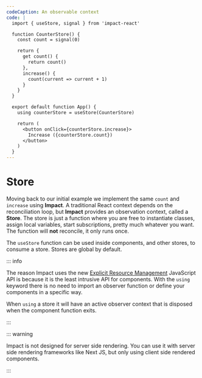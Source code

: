 ```yaml
---
codeCaption: An observable context
code: |
  import { useStore, signal } from 'impact-react'

  function CounterStore() {
    const count = signal(0)

    return {
      get count() {
        return count()
      },
      increase() {
        count(current => current + 1)
      }
    }
  }

  export default function App() {
    using counterStore = useStore(CounterStore)

    return (
      <button onClick={counterStore.increase}>
        Increase ({counterStore.count})
      </button>
    )
  }
---
```


# Store

<ClientOnly>
  <Playground />
</ClientOnly>

Moving back to our initial example we implement the same `count` and `increase` using **Impact**. A traditional React context depends on the reconciliation loop, but **Impact** provides an observation context, called a **Store**. The store is just a function where you are free to instantiate classes, assign local variables, start subscriptions, pretty much whatever you want. The function will **not** reconcile, it only runs once.

The `useStore` function can be used inside components, and other stores, to consume a store. Stores are global by default.

::: info

The reason Impact uses the new [Explicit Resource Management](https://medium.com/@bagherani/ecmascript-explicit-resource-management-early-implementation-in-typescript-5-2-5e4d08b2aee3) JavaScript API is because it is the least intrusive API for components. With the `using` keyword there is no need to import an observer function or define your components in a specific way.

When `using` a store it will have an active observer context that is disposed when the component function exits.

:::

::: warning

Impact is not designed for server side rendering. You can use it with server side rendering frameworks like Next JS, but only using client side rendered components.

:::
